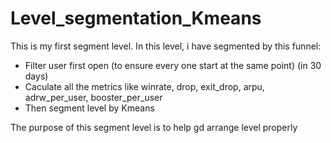 # Level_segmentation_Kmeans
This is my first segment level. In this level, i have segmented by this funnel:
- Filter user first open (to ensure every one start at the same point) (in 30 days)
- Caculate all the metrics like winrate, drop, exit_drop, arpu, adrw_per_user, booster_per_user
- Then segment level by Kmeans

The purpose of this segment level is to help gd arrange level properly 
